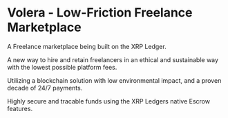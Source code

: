 # Volera - Low-Friction Freelance Marketplace

A Freelance marketplace being built on the XRP Ledger.

A new way to hire and retain freelancers in an ethical and sustainable way with the lowest possible platform fees.

Utilizing a blockchain solution with low environmental impact, and a proven decade of 24/7 payments.

Highly secure and tracable funds using the XRP Ledgers native Escrow features.

